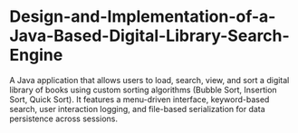 # Design-and-Implementation-of-a-Java-Based-Digital-Library-Search-Engine
A Java application that allows users to load, search, view, and sort a digital library of books using custom sorting algorithms (Bubble Sort, Insertion Sort, Quick Sort). It features a menu-driven interface, keyword-based search, user interaction logging, and file-based serialization for data persistence across sessions.
